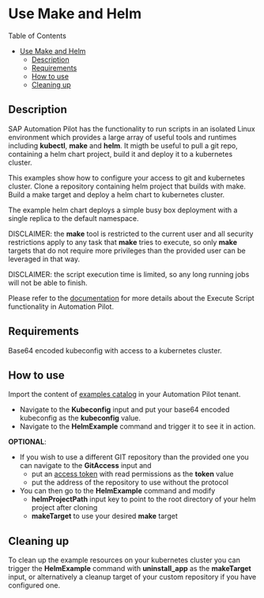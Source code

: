 # Use Make and Helm

Table of Contents

- [Use Make and Helm](#use-make-and-helm)
  - [Description](#description)
  - [Requirements](#requirements)
  - [How to use](#how-to-use)
  - [Cleaning up](#cleaning-up)

## Description

SAP Automation Pilot has the functionality to run scripts in an isolated Linux environment which provides a large array of useful tools and runtimes including **kubectl**, **make** and **helm**. It migth be useful to pull a git repo, containing a helm chart project, build it and deploy it to a kubernetes cluster.

This examples show how to configure your access to git and kubernetes cluster. Clone a repository containing helm project that builds with make. Build a make target and deploy a helm chart to kubernetes cluster.

The example helm chart deploys a simple busy box deployment with a single replica to the default namespace.

DISCLAIMER: the **make** tool is restricted to the current user and all security restrictions apply to any task that **make** tries to execute, so only **make** targets that do not require more privileges than the provided user can be leveraged in that way.

DISCLAIMER: the script execution time is limited, so any long running jobs will not be able to finish.

Please refer to the [documentation](https://help.sap.com/docs/automation-pilot/automation-pilot/executescript-version-2) for more details about the Execute Script functionality in Automation Pilot.

## Requirements

Base64 encoded kubeconfig with access to a kubernetes cluster.

## How to use

Import the content of [examples catalog](catalog.json) in your Automation Pilot tenant. 
- Navigate to the **Kubeconfig** input and put your base64 encoded kubeconfig as the **kubeconfig** value.
- Navigate to the **HelmExample** command and trigger it to see it in action.
  
**OPTIONAL**: 
- If you wish to use a different GIT repository than the provided one you can navigate to the **GitAccess** input and
  - put an [access token](https://docs.github.com/en/authentication/keeping-your-account-and-data-secure/managing-your-personal-access-tokens) with read permissions as the **token** value
  - put the address of the repository to use without the protocol
- You can then go to the **HelmExample** command and modify
  - **helmProjectPath** input key to point to the root directory of your helm project after cloning
  - **makeTarget** to use your desired **make** target

## Cleaning up
To clean up the example resources on your kubernetes cluster you can trigger the **HelmExample** command with **uninstall_app** as the **makeTarget** input, or alternatively a cleanup target of your custom repository if you have configured one.
